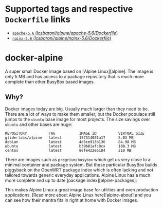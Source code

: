 # Supported tags and respective `Dockerfile` links

-   [`apache-5.6` (*lcsbaroni/alpine/apache-5.6/Dockerfile*)](https://github.com/lcsbaroni/alpine/blob/master/apache-5.6/Dockerfile)
-   [`nginx-5.6` (*lcsbaroni/alpine/nginx-5.6/Dockerfile*)](https://github.com/lcsbaroni/alpine/blob/master/nginx-5.6/Dockerfile)

# docker-alpine

A super small Docker image based on [Alpine Linux][alpine]. The image is only 5 MB and has access to a package repository that is much more complete than other BusyBox based images.

## Why?

Docker images today are big. Usually much larger than they need to be. There are a lot of ways to make them smaller, but the Docker populace still jumps to the `ubuntu` base image for most projects. The size savings over `ubuntu` and other bases are huge:

```
REPOSITORY          TAG           IMAGE ID          VIRTUAL SIZE
gliderlabs/alpine   latest        157314031a17      5.03 MB
debian              latest        4d6ce913b130      84.98 MB
ubuntu              latest        b39b81afc8ca      188.3 MB
centos              latest        8efe422e6104      210 MB
```

There are images such as `progrium/busybox` which get us very close to a minimal container and package system. But these particular BusyBox builds piggyback on the OpenWRT package index which is often lacking and not tailored towards generic everyday applications. Alpine Linux has a much more complete and up to date [package index][alpine-packages]:


This makes Alpine Linux a great image base for utilities and even production applications. [Read more about Alpine Linux here][alpine-about] and you can see how their mantra fits in right at home with Docker images.